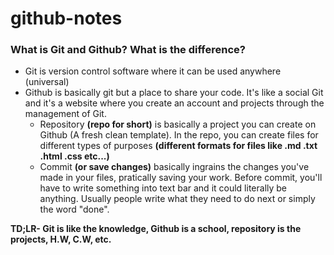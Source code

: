 # github-notes

### **What is Git and Github? What is the difference?**
* Git is version control software where it can be used anywhere (universal)
* Github is basically git but a place to share your code. It's like a social Git and it's a website where you create an account and projects through the management of Git.
  * Repository **(repo for short)** is basically a project you can create on Github (A fresh clean template). In the repo, you can create files for different types of purposes **(different formats for files like .md .txt .html .css etc...)**
  * Commit **(or save changes)** basically ingrains the changes you've made in your files, pratically saving your work. Before commit, you'll have to write something into text bar and it could literally be anything. Usually people write what they need to do next or simply the word "done".

**TD;LR- Git is like the knowledge, Github is a school, repository is the projects, H.W, C.W, etc.**